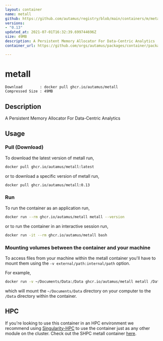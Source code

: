 ```yaml
---
layout: container
name: metall
github: https://github.com/autamus/registry/blob/main/containers/m/metall/spack.yaml
versions:
- "0.13"
updated_at: 2021-07-01T16:32:39.699744696Z
size: 49MB
description: A Persistent Memory Allocator For Data-Centric Analytics
container_url: https://github.com/orgs/autamus/packages/container/package/metall

---
```

# metall
```bash 
Download        : docker pull ghcr.io/autamus/metall
Compressed Size : 49MB
```

## Description
A Persistent Memory Allocator For Data-Centric Analytics

## Usage
### Pull (Download)
To download the latest version of metall run,

```bash
docker pull ghcr.io/autamus/metall:latest
```

or to download a specific version of metall run,

```bash
docker pull ghcr.io/autamus/metall:0.13
```
### Run
To run the container as an application run,
```bash
docker run --rm ghcr.io/autamus/metall metall --version
```

or to run the container in an interactive session run,
```bash
docker run -it --rm ghcr.io/autamus/metall bash
```

### Mounting volumes between the container and your machine
To access files from your machine within the metall container you'll have to mount them using the `-v external/path:internal/path` option.

For example,
```bash
docker run -v ~/Documents/Data:/Data ghcr.io/autamus/metall metall /Data/myData.csv
```
which will mount the `~/Documents/Data` directory on your computer to the `/Data` directory within the container.

## HPC
If you're looking to use this container in an HPC environment we recommend using [Singularity-HPC](https://singularity-hpc.readthedocs.io) to use the container just as any other module on the cluster. Check out the SHPC metall container [here](https://singularityhub.github.io/singularity-hpc/r/ghcr.io-autamus-metall/).